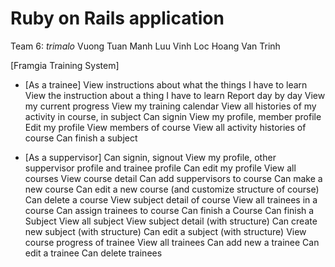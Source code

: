 # Ruby on Rails application

Team 6: _trimalo_
Vuong Tuan Manh
Luu Vinh Loc
Hoang Van Trinh

[Framgia Training System]


* [As a trainee]
View instructions about what the things I have to learn
View the instruction about a thing I have to learn
Report day by day
View my current progress
View my training calendar
View all histories of my activity in course, in subject
Can signin
View my profile, member profile
Edit my profile
View members of course
View all activity histories of course
Can finish a subject

* [As a suppervisor]
Can signin, signout
View my profile, other suppervisor profile and trainee profile
Can edit my profile
View all courses
View course detail
Can add suppervisors to course
Can make a new course
Can edit a new course (and customize structure of course)
Can delete a course
View subject detail of course
View all trainees in a course
Can assign trainees to course
Can finish a Course 
Can finish a Subject
View all subject
View subject detail (with structure)
Can create new subject (with structure)
Can edit a subject (with structure)
View course progress of trainee
View all trainees
Can add new a trainee
Can edit a trainee
Can delete trainees
